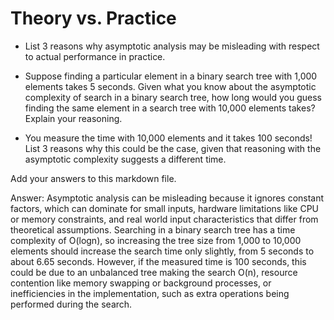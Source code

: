 # Theory vs. Practice

- List 3 reasons why asymptotic analysis may be misleading with respect to
  actual performance in practice.

- Suppose finding a particular element in a binary search tree with 1,000
  elements takes 5 seconds. Given what you know about the asymptotic complexity
  of search in a binary search tree, how long would you guess finding the same
  element in a search tree with 10,000 elements takes? Explain your reasoning.

- You measure the time with 10,000 elements and it takes 100 seconds! List 3
  reasons why this could be the case, given that reasoning with the asymptotic
  complexity suggests a different time.

Add your answers to this markdown file.

Answer: Asymptotic analysis can be misleading because it ignores constant factors, which can dominate for small inputs, hardware limitations like CPU or memory constraints, and real world input characteristics that differ from theoretical assumptions. Searching in a binary search tree has a time complexity of O(logn), so increasing the tree size from 1,000 to 10,000 elements should increase the search time only slightly, from 5 seconds to about 6.65 seconds. However, if the measured time is 100 seconds, this could be due to an unbalanced tree making the search O(n), resource contention like memory swapping or background processes, or inefficiencies in the implementation, such as extra operations being performed during the search.
